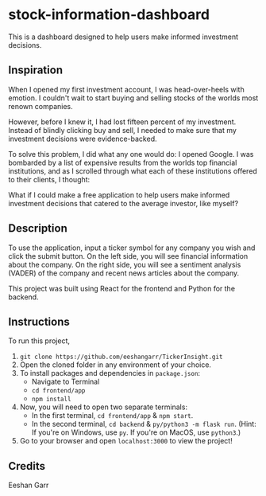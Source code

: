 # stock-information-dashboard
This is a dashboard designed to help users make informed investment decisions.

## Inspiration
When I opened my first investment account, I was head-over-heels with emotion. I couldn't wait to start buying and selling stocks of the worlds most renown companies. 

However, before I knew it, I had lost fifteen percent of my investment. Instead of blindly clicking buy and sell, I needed to make sure that my investment decisions were evidence-backed.

To solve this problem, I did what any one would do: I opened Google. I was bombarded by a list of expensive results from the worlds top financial institutions, and as I scrolled through what each of these institutions offered to their clients, I thought:

What if I could make a free application to help users make informed investment decisions that catered to the average investor, like myself?

## Description
To use the application, input a ticker symbol for any company you wish and click the submit button. On the left side, you will see financial information about the company. On the right side, you will see a sentiment analysis (VADER) of the company and recent news articles about the company. 
    
This project was built using React for the frontend and Python for the backend.

## Instructions
To run this project,

1. `git clone https://github.com/eeshangarr/TickerInsight.git`
2.  Open the cloned folder in any environment of your choice.
3.  To install packages and dependencies in `package.json`:
     -  Navigate to Terminal
     - `cd frontend/app`
     - `npm install`
4.  Now, you will need to open two separate terminals:
    - In the first terminal, `cd frontend/app` & `npm start`.
    - In the second terminal, `cd backend` & `py/python3 -m flask run`. (Hint: If you're on Windows, use `py`. If you're on MacOS, use `python3`.)
5. Go to your browser and open `localhost:3000` to view the project!

## Credits
Eeshan Garr
